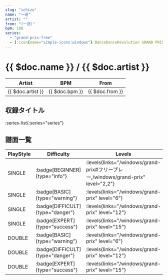```yaml
---
slug: "ichizu"
name: "一途"
artist: ""
from: "(一途)"
bpm: 160
series:
  - "grand-prix-free"
  - [:icon{name="simple-icons:windows"} DanceDanceRevolution GRAND PRIX](/windows/grand-prix)
---
```


# {{ $doc.name }} / {{ $doc.artist }}

|Artist|BPM|From|
|------|---|----|
|{{ $doc.artist }}|{{ $doc.bpm }}|{{ $doc.from }}|

## 収録タイトル

:series-list{:series="series"}

## 譜面一覧

|PlayStyle|Difficulty|Levels|Notes|Movie|
|---------|----------|------|-----|-----|
|SINGLE| :badge[BEGINNER]{type="info"}| :levels{links="/windows/grand-prix#フリープレー,/windows/grand-prix" level="2,2"}|58/2||
|SINGLE| :badge[BASIC]{type="warning"}| :levels{links="/windows/grand-prix" level="6"}|213/1||
|SINGLE| :badge[DIFFICULT]{type="danger"}| :levels{links="/windows/grand-prix" level="12"}|412/7||
|SINGLE| :badge[EXPERT]{type="success"}| :levels{links="/windows/grand-prix" level="15"}|575/8||
|DOUBLE| :badge[BASIC]{type="warning"}| :levels{links="/windows/grand-prix" level="6"}|206/5||
|DOUBLE| :badge[DIFFICULT]{type="danger"}| :levels{links="/windows/grand-prix" level="12"}|408/7||
|DOUBLE| :badge[EXPERT]{type="success"}| :levels{links="/windows/grand-prix" level="15"}|555/9||
